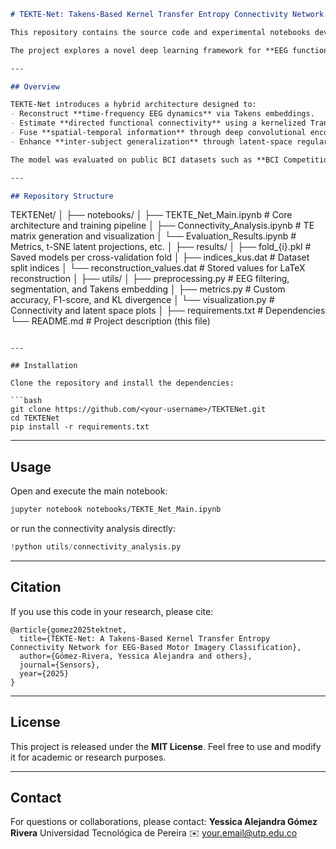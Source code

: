 ```markdown
# TEKTE-Net: Takens-Based Kernel Transfer Entropy Connectivity Network

This repository contains the source code and experimental notebooks developed as part of the research work presented in the paper **“TEKTE-Net: A Takens-Based Kernel Transfer Entropy Connectivity Network for EEG-Based Motor Imagery Classification”**.

The project explores a novel deep learning framework for **EEG functional connectivity analysis**, combining **Takens embedding**, **kernelized Transfer Entropy**, and **convolutional neural architectures** (EEGNet and LeNet branches) to capture **directed, nonlinear, and frequency-specific dependencies** across brain regions during motor imagery tasks.

---

## Overview

TEKTE-Net introduces a hybrid architecture designed to:
- Reconstruct **time-frequency EEG dynamics** via Takens embeddings.  
- Estimate **directed functional connectivity** using a kernelized Transfer Entropy formulation.  
- Fuse **spatial-temporal information** through deep convolutional encoders (LeNet-style and EEGNet-style).  
- Enhance **inter-subject generalization** through latent-space regularization and multi-loss optimization.  

The model was evaluated on public BCI datasets such as **BCI Competition IV-2a** and **GigaScience MI-DBIII**, demonstrating consistent performance improvements over baseline methods.

---

## Repository Structure

```

TEKTENet/
│
├── notebooks/
│   ├── TEKTE_Net_Main.ipynb      # Core architecture and training pipeline
│   ├── Connectivity_Analysis.ipynb # TE matrix generation and visualization
│   └── Evaluation_Results.ipynb   # Metrics, t-SNE latent projections, etc.
│
├── results/
│   ├── fold_{i}.pkl               # Saved models per cross-validation fold
│   ├── indices_kus.dat            # Dataset split indices
│   └── reconstruction_values.dat  # Stored values for LaTeX reconstruction
│
├── utils/
│   ├── preprocessing.py           # EEG filtering, segmentation, and Takens embedding
│   ├── metrics.py                 # Custom accuracy, F1-score, and KL divergence
│   └── visualization.py           # Connectivity and latent space plots
│
├── requirements.txt               # Dependencies
└── README.md                      # Project description (this file)

````

---

## Installation

Clone the repository and install the dependencies:

```bash
git clone https://github.com/<your-username>/TEKTENet.git
cd TEKTENet
pip install -r requirements.txt
````

---

## Usage

Open and execute the main notebook:

```bash
jupyter notebook notebooks/TEKTE_Net_Main.ipynb
```

or run the connectivity analysis directly:

```python
!python utils/connectivity_analysis.py
```

---

## Citation

If you use this code in your research, please cite:

```
@article{gomez2025tektnet,
  title={TEKTE-Net: A Takens-Based Kernel Transfer Entropy Connectivity Network for EEG-Based Motor Imagery Classification},
  author={Gómez-Rivera, Yessica Alejandra and others},
  journal={Sensors},
  year={2025}
}
```

---

## License

This project is released under the **MIT License**.
Feel free to use and modify it for academic or research purposes.

---

## Contact

For questions or collaborations, please contact:
**Yessica Alejandra Gómez Rivera**
Universidad Tecnológica de Pereira
✉️ [your.email@utp.edu.co](mailto:your.email@utp.edu.co)

```
